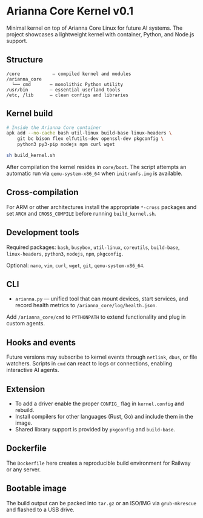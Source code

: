 # Arianna Core Kernel v0.1

Minimal kernel on top of Arianna Core Linux for future AI systems. The project showcases a lightweight kernel with container, Python, and Node.js support.

## Structure

```
/core            — compiled kernel and modules
/arianna_core
  └── cmd       — monolithic Python utility
/usr/bin        — essential userland tools
/etc, /lib      — clean configs and libraries
```

## Kernel build

```sh
# Inside the Arianna Core container
apk add --no-cache bash util-linux build-base linux-headers \
    git bc bison flex elfutils-dev openssl-dev pkgconfig \
    python3 py3-pip nodejs npm curl wget

sh build_kernel.sh
```

After compilation the kernel resides in `core/boot`. The script attempts an automatic run via `qemu-system-x86_64` when `initramfs.img` is available.

## Cross-compilation

For ARM or other architectures install the appropriate `*-cross` packages and set `ARCH` and `CROSS_COMPILE` before running `build_kernel.sh`.

## Development tools

Required packages: `bash`, `busybox`, `util-linux`, `coreutils`, `build-base`, `linux-headers`, `python3`, `nodejs`, `npm`, `pkgconfig`.

Optional: `nano`, `vim`, `curl`, `wget`, `git`, `qemu-system-x86_64`.

## CLI

* `arianna.py` — unified tool that can mount devices, start services, and record health metrics to `/arianna_core/log/health.json`.

Add `/arianna_core/cmd` to `PYTHONPATH` to extend functionality and plug in custom agents.

## Hooks and events

Future versions may subscribe to kernel events through `netlink`, `dbus`, or file watchers. Scripts in `cmd` can react to logs or connections, enabling interactive AI agents.

## Extension

* To add a driver enable the proper `CONFIG_` flag in `kernel.config` and rebuild.
* Install compilers for other languages (Rust, Go) and include them in the image.
* Shared library support is provided by `pkgconfig` and `build-base`.

## Dockerfile

The `Dockerfile` here creates a reproducible build environment for Railway or any server.

## Bootable image

The build output can be packed into `tar.gz` or an ISO/IMG via `grub-mkrescue` and flashed to a USB drive.
